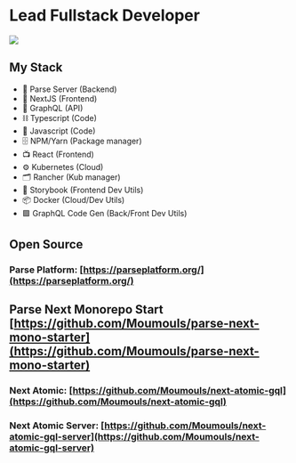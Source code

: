 # Lead Fullstack Developer

![](https://media.giphy.com/media/enqnZjh7ydrefjR1YO/giphy.gif)

## My Stack

- 💎 Parse Server (Backend)
- 📱 NextJS (Frontend)
- 🔮 GraphQL (API)
- ⛓ Typescript (Code)
- 🧱 Javascript (Code)
- 🗄 NPM/Yarn (Package manager)
- 📺 React (Frontend)
- ⚙️ Kubernetes (Cloud)
- 🗂 Rancher (Kub manager)
- 🔧 Storybook (Frontend Dev Utils)
- 📦 Docker (Cloud/Dev Utils)
- 🟪 GraphQL Code Gen (Back/Front Dev Utils)

## Open Source

### Parse Platform: [https://parseplatform.org/](https://parseplatform.org/)

## Parse Next Monorepo Start [https://github.com/Moumouls/parse-next-mono-starter](https://github.com/Moumouls/parse-next-mono-starter)

### Next Atomic: [https://github.com/Moumouls/next-atomic-gql](https://github.com/Moumouls/next-atomic-gql)

### Next Atomic Server: [https://github.com/Moumouls/next-atomic-gql-server](https://github.com/Moumouls/next-atomic-gql-server)
